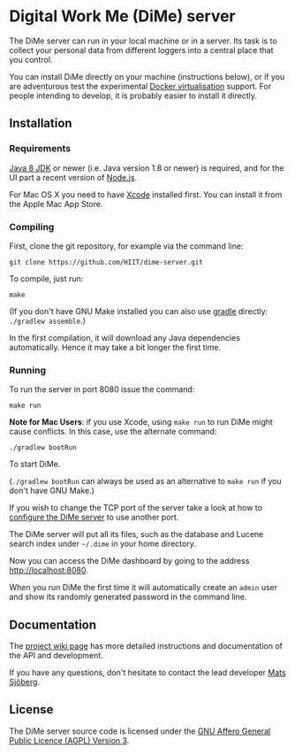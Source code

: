 # Digital Work Me (DiMe) server

The DiMe server can run in your local machine or in a server. Its task
is to collect your personal data from different loggers into a central
place that you control.

You can install DiMe directly on your machine (instructions below), or
if you are adventurous test the experimental
[Docker virtualisation](https://github.com/HIIT/dime-server/wiki/Docker)
support. For people intending to develop, it is probably easier to
install it directly.

## Installation

### Requirements

[Java 8 JDK][1] or newer (i.e. Java version 1.8 or newer) is required,
and for the UI part a recent version of
[Node.js](https://nodejs.org/en/).

For Mac OS X you need to have
[Xcode](https://developer.apple.com/xcode/) installed first. You can
install it from the Apple Mac App Store.

### Compiling

First, clone the git repository, for example via the command line:

    git clone https://github.com/HIIT/dime-server.git

To compile, just run:

    make

(If you don't have GNU Make installed you can also use [gradle][4]
directly: `./gradlew assemble`.)

In the first compilation, it will download any Java dependencies
automatically. Hence it may take a bit longer the first time.

### Running

To run the server in port 8080 issue the command:

    make run
    
**Note for Mac Users**: if you use Xcode, using `make run` to run DiMe might cause conflicts. In this case, use the alternate command:

	./gradlew bootRun
	
To start DiMe.

(`./gradlew bootRun` can always be used as an alternative to `make run` if you don't have GNU Make.)

If you wish to change the TCP port of the server take a look at how to
[configure the DiMe server][2] to use another port.

The DiMe server will put all its files, such as the database and
Lucene search index under `~/.dime` in your home directory.

Now you can access the DiMe dashboard by going to the address
<http://localhost:8080>.

When you run DiMe the first time it will automatically create an
`admin` user and show its randomly generated password in the command
line.

## Documentation

The [project wiki page][3] has more detailed instructions and
documentation of the API and development.

If you have any questions, don't hesitate to contact the lead
developer [Mats Sjöberg](mailto:mats.sjoberg@iki.fi).

## License

The DiMe server source code is licensed under the
[GNU Affero General Public Licence (AGPL) Version 3](https://www.gnu.org/licenses/agpl.html).

[1]: http://www.oracle.com/technetwork/java/javase/downloads/index.html
[2]: https://github.com/HIIT/dime-server/wiki/Configuration
[3]: https://github.com/HIIT/dime-server/wiki
[4]: http://gradle.org/
